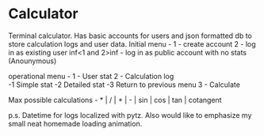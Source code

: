 # Calculator
Terminal calculator.
Has basic accounts for users and json formatted db to store calculation logs and user data. 
Initial menu - 
1 - create account
2 - log in as existing user
inf<1 and 2>inf - log in as public account with no stats (Anounymous)

operational menu - 
1 - User stat
2 - Calculation log  
                -1 Simple stat
                -2 Detailed stat
                -3 Return to previous menu
3 - Calculate

Max possible calculations - * | / | + | - | sin | cos | tan | cotangent

p.s.
Datetime for logs localized with pytz. Also would like to emphasize my small neat homemade loading animation.

